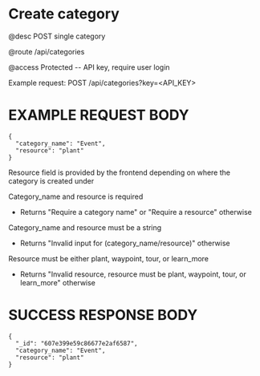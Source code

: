 # Create category
@desc POST single category

@route /api/categories

@access Protected -- API key, require user login

Example request: POST /api/categories?key=<API_KEY>

# EXAMPLE REQUEST BODY
```
{
  "category_name": "Event",
  "resource": "plant"
}
```

Resource field is provided by the frontend depending on where the category is created under

Category_name and resource is required
- Returns "Require a category name" or "Require a resource" otherwise

Category_name and resource must be a string
- Returns "Invalid input for (category_name/resource)" otherwise

Resource must be either plant, waypoint, tour, or learn_more
- Returns "Invalid resource, resource must be plant, waypoint, tour, or learn_more" otherwise

# SUCCESS RESPONSE BODY
```
{
  "_id": "607e399e59c86677e2af6587",
  "category_name": "Event",
  "resource": "plant"
}
```